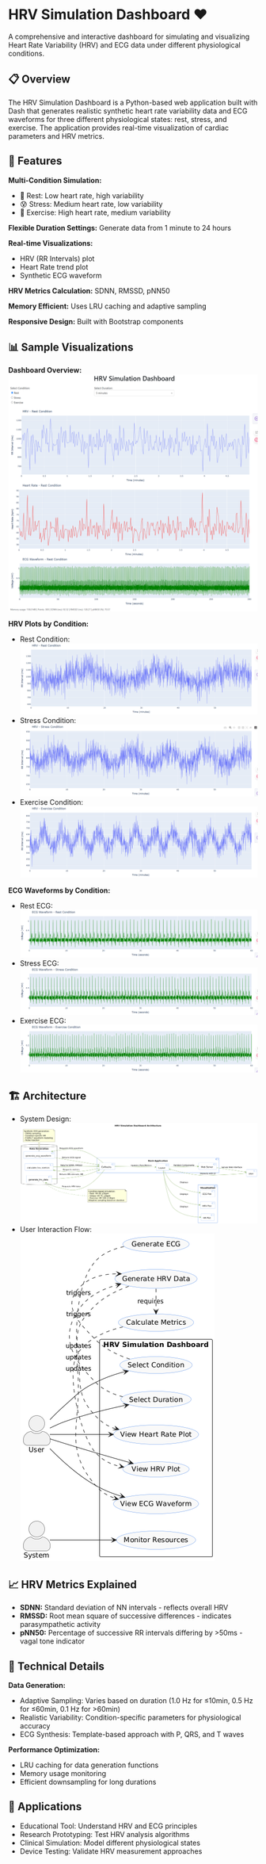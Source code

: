 HRV Simulation Dashboard ❤️
========================

A comprehensive and interactive dashboard for simulating and visualizing Heart Rate Variability (HRV) and ECG data under different physiological conditions.

📋 Overview
-----------

The HRV Simulation Dashboard is a Python-based web application built with Dash that generates realistic synthetic heart rate variability data and ECG waveforms for three different physiological states: rest, stress, and exercise. The application provides real-time visualization of cardiac parameters and HRV metrics.

🚀 Features
-----------

**Multi-Condition Simulation:**
- 🧘 Rest: Low heart rate, high variability
- 😰 Stress: Medium heart rate, low variability
- 🏃 Exercise: High heart rate, medium variability

**Flexible Duration Settings:** Generate data from 1 minute to 24 hours

**Real-time Visualizations:**
- HRV (RR Intervals) plot
- Heart Rate trend plot
- Synthetic ECG waveform

**HRV Metrics Calculation:** SDNN, RMSSD, pNN50

**Memory Efficient:** Uses LRU caching and adaptive sampling

**Responsive Design:** Built with Bootstrap components

📊 Sample Visualizations
----------------------

**Dashboard Overview:**
![Dashboard Overview](Main-dashboard-Image.png)

**HRV Plots by Condition:**
- Rest Condition: ![HRV Rest](hrv_rest.png)
- Stress Condition: ![HRV Stress](hrv_stress.png)
- Exercise Condition: ![HRV Exercise](hrv_exercise.png)

**ECG Waveforms by Condition:**
- Rest ECG: ![ECG Rest](ecg_rest.png)
- Stress ECG: ![ECG Stress](ecg_stress.png)
- Exercise ECG: ![ECG Exercise](ecg_exercise.png)

🏗️ Architecture
---------------

- System Design:
  ![UML Dashboard](UML-dashboard.png)
- User Interaction Flow:
  ![UML User](UML-user.png)


📈 HRV Metrics Explained
-----------------------

- **SDNN:** Standard deviation of NN intervals - reflects overall HRV
- **RMSSD:** Root mean square of successive differences - indicates parasympathetic activity
- **pNN50:** Percentage of successive RR intervals differing by >50ms - vagal tone indicator

🔬 Technical Details
------------------

**Data Generation:**
- Adaptive Sampling: Varies based on duration (1.0 Hz for ≤10min, 0.5 Hz for ≤60min, 0.1 Hz for >60min)
- Realistic Variability: Condition-specific parameters for physiological accuracy
- ECG Synthesis: Template-based approach with P, QRS, and T waves

**Performance Optimization:**
- LRU caching for data generation functions
- Memory usage monitoring
- Efficient downsampling for long durations

🏥 Applications
---------------

- Educational Tool: Understand HRV and ECG principles
- Research Prototyping: Test HRV analysis algorithms
- Clinical Simulation: Model different physiological states
- Device Testing: Validate HRV measurement approaches
